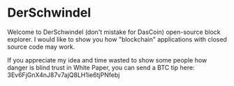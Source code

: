 DerSchwindel
=========

Welcome to DerSchwindel (don't mistake for DasCoin) open-source block explorer. I would like to show you how "blockchain" applications with closed source code may work.

If you appreciate my idea and time wasted to show some people how danger is blind trust in White Paper, you can send a BTC tip here: 3Ev6FjGnX4nJ87v7ajQ8LH1ie6tjPNfebj
